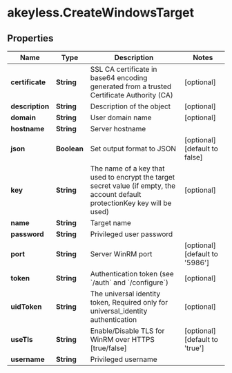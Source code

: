 # akeyless.CreateWindowsTarget

## Properties

Name | Type | Description | Notes
------------ | ------------- | ------------- | -------------
**certificate** | **String** | SSL CA certificate in base64 encoding generated from a trusted Certificate Authority (CA) | [optional] 
**description** | **String** | Description of the object | [optional] 
**domain** | **String** | User domain name | [optional] 
**hostname** | **String** | Server hostname | 
**json** | **Boolean** | Set output format to JSON | [optional] [default to false]
**key** | **String** | The name of a key that used to encrypt the target secret value (if empty, the account default protectionKey key will be used) | [optional] 
**name** | **String** | Target name | 
**password** | **String** | Privileged user password | 
**port** | **String** | Server WinRM port | [optional] [default to &#39;5986&#39;]
**token** | **String** | Authentication token (see &#x60;/auth&#x60; and &#x60;/configure&#x60;) | [optional] 
**uidToken** | **String** | The universal identity token, Required only for universal_identity authentication | [optional] 
**useTls** | **String** | Enable/Disable TLS for WinRM over HTTPS [true/false] | [optional] [default to &#39;true&#39;]
**username** | **String** | Privileged username | 


